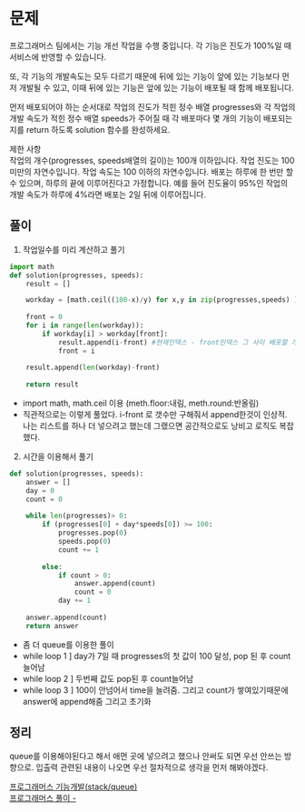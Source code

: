# 문제
프로그래머스 팀에서는 기능 개선 작업을 수행 중입니다. 각 기능은 진도가 100%일 때 서비스에 반영할 수 있습니다.

또, 각 기능의 개발속도는 모두 다르기 때문에 뒤에 있는 기능이 앞에 있는 기능보다 먼저 개발될 수 있고, 이때 뒤에 있는 기능은 앞에 있는 기능이 배포될 때 함께 배포됩니다.

먼저 배포되어야 하는 순서대로 작업의 진도가 적힌 정수 배열 progresses와 각 작업의 개발 속도가 적힌 정수 배열 speeds가 주어질 때 각 배포마다 몇 개의 기능이 배포되는지를 return 하도록 solution 함수를 완성하세요.

제한 사항<br>
작업의 개수(progresses, speeds배열의 길이)는 100개 이하입니다.
작업 진도는 100 미만의 자연수입니다.
작업 속도는 100 이하의 자연수입니다.
배포는 하루에 한 번만 할 수 있으며, 하루의 끝에 이루어진다고 가정합니다. 예를 들어 진도율이 95%인 작업의 개발 속도가 하루에 4%라면 배포는 2일 뒤에 이루어집니다.

## 풀이

1. 작업일수를 미리 계산하고 풀기
```python
import math
def solution(progresses, speeds):
    result = [] 

    workday = [math.ceil((100-x)/y) for x,y in zip(progresses,speeds) ] #작업일수
    
    front = 0
    for i in range(len(workday)): 
        if workday[i] > workday[front]:
            result.append(i-front) #현재인덱스 - front인덱스 그 사이 배포할 개수를 구해서 출시에 더해줌. 굳이 배포대기큐를 안만들고 갯수만 구하면 되니까 index이용
            front = i
    
    result.append(len(workday)-front)
            
    return result
```   
- import math, math.ceil 이용 (meth.floor:내림, meth.round:반올림)
- 직관적으로는 이렇게 풀었다. i-front 로 갯수만 구해줘서 append한것이 인상적. 나는 리스트를 하나 더 넣으려고 했는데 그랬으면 공간적으로도 낭비고 로직도 복잡했다.

2. 시간을 이용해서 풀기
```python
def solution(progresses, speeds):
    answer = []
    day = 0
    count = 0
    
    while len(progresses)> 0:
        if (progresses[0] + day*speeds[0]) >= 100: 
            progresses.pop(0)
            speeds.pop(0)
            count += 1
            
        else:
            if count > 0:
                answer.append(count)
                count = 0
            day += 1
            
    answer.append(count)
    return answer
```

- 좀 더 queue를 이용한 풀이
- while loop 1 ] day가 7일 때 progresses의 첫 값이 100 달성, pop 된 후 count 늘어남
- while loop 2 ] 두번째 값도 pop된 후 count늘어남
- while loop 3 ] 100이 안넘어서 time을 늘려줌. 그리고 count가 쌓여있기때문에 answer에 append해줌 그리고 초기화 


## 정리
queue를 이용해야된다고 해서 애먼 곳에 넣으려고 했으나 안써도 되면 우선 안쓰는 방향으로. 입출력 관련된 내용이 나오면 우선 절차적으로 생각을 먼저 해봐야겠다.



[프로그래머스 기능개발(stack/queue)](https://programmers.co.kr/learn/courses/30/lessons/42586)<br>
[프로그래머스 풀이 - ](https://huidea.tistory.com/15)<br>
